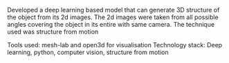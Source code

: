 Developed a deep learning based model that can generate 3D structure of the object from its 2d images. The 2d images were taken from all possible angles covering the object in its entire with same camera. The technique used was structure from motion 

Tools used: mesh-lab and open3d for visualisation 
Technology stack: Deep learning, python, computer vision, structure from motion 
